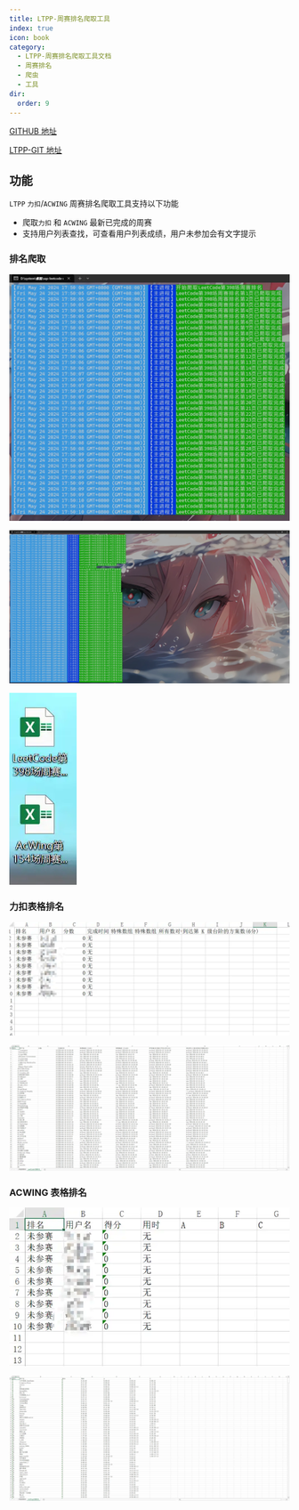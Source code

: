 ```yaml
---
title: LTPP-周赛排名爬取工具
index: true
icon: book
category:
  - LTPP-周赛排名爬取工具文档
  - 周赛排名
  - 爬虫
  - 工具
dir:
  order: 9
---
```


[GITHUB 地址](https://github.com/ltpp-universe/LeetcodeAndAcwingRank)

[LTPP-GIT 地址](https://jihulab.com/ltpp-universe/leetcodeandacwingrank)

<Share colorful />
<Catalog />

## 功能

`LTPP` `力扣`/`ACWING` 周赛排名爬取工具支持以下功能

- 爬取`力扣` 和 `ACWING` 最新已完成的周赛
- 支持用户列表查找，可查看用户列表成绩，用户未参加会有文字提示

### 排名爬取

![](markdown-images/image.png)

![](markdown-images/image-1.png)

![](markdown-images/image-2.png)

### 力扣表格排名

![](markdown-images/image-3.png)

![](markdown-images/image-4.png)

### ACWING 表格排名

![](markdown-images/image-5.png)

![](markdown-images/image-6.png)

<Bottom />

